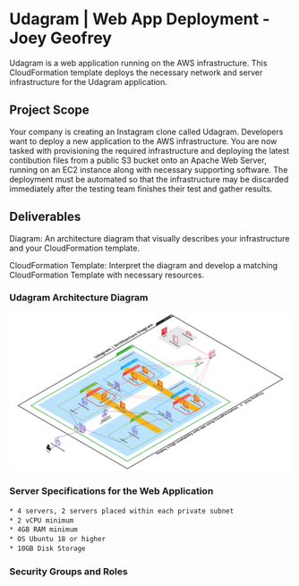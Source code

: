 # Udagram | Web App Deployment - Joey Geofrey

Udagram is a web application running on the AWS infrastructure. This CloudFormation template deploys the necessary network and server infrastructure for the Udagram application.

## Project Scope

Your company is creating an Instagram clone called Udagram. Developers want to deploy a new application to the AWS infrastructure. You are now tasked with provisioning the required infrastructure and deploying the latest contibution files from a public S3 bucket onto an Apache Web Server, running on an EC2 instance along with necessary supporting software. The deployment must be automated so that the infrastructure may be discarded immediately after the testing team finishes their test and gather results.

## Deliverables

Diagram: An architecture diagram that visually describes your infrastructure and your CloudFormation template.

CloudFormation Template: Interpret the diagram and develop a matching CloudFormation Template with necessary resources.

### Udagram Architecture Diagram

<img src="/udagram-infra-diagram.png">

### Server Specifications for the Web Application

```sh
* 4 servers, 2 servers placed within each private subnet 
* 2 vCPU minimum
* 4GB RAM minimum
* OS Ubuntu 18 or higher
* 10GB Disk Storage
```

### Security Groups and Roles

